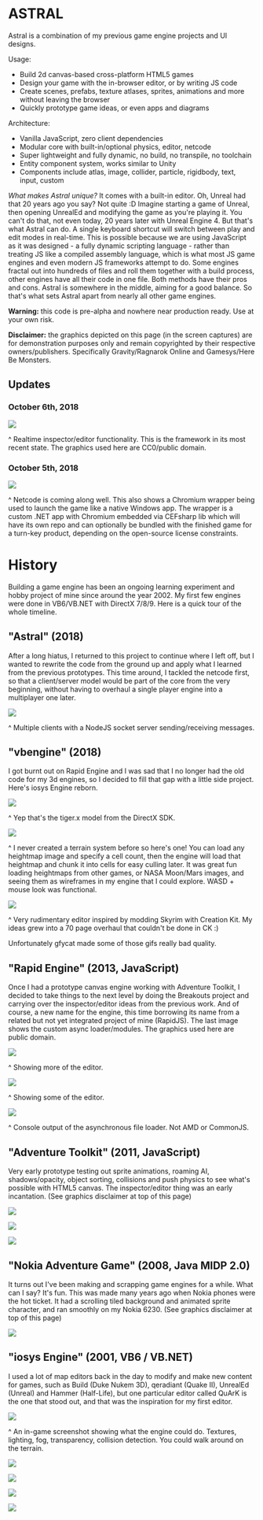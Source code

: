 # ASTRAL

Astral is a combination of my previous game engine projects and UI designs.

Usage:

* Build 2d canvas-based cross-platform HTML5 games
* Design your game with the in-browser editor, or by writing JS code
* Create scenes, prefabs, texture atlases, sprites, animations and more without leaving the browser
* Quickly prototype game ideas, or even apps and diagrams

Architecture:

* Vanilla JavaScript, zero client dependencies
* Modular core with built-in/optional physics, editor, netcode
* Super lightweight and fully dynamic, no build, no transpile, no toolchain
* Entity component system, works similar to Unity
* Components include atlas, image, collider, particle, rigidbody, text, input, custom

*What makes Astral unique?* It comes with a built-in editor. Oh, Unreal had that 20 years ago you say? Not quite :D Imagine starting a game of Unreal, then opening UnrealEd and modifying the game as you're playing it. You can't do that, not even today, 20 years later with Unreal Engine 4. But that's what Astral can do. A single keyboard shortcut will switch between play and edit modes in real-time. This is possible because we are using JavaScript as it was designed - a fully dynamic scripting language - rather than treating JS like a compiled assembly language, which is what most JS game engines and even modern JS frameworks attempt to do. Some engines fractal out into hundreds of files and roll them together with a build process, other engines have all their code in one file. Both methods have their pros and cons. Astral is somewhere in the middle, aiming for a good balance. So that's what sets Astral apart from nearly all other game engines.

**Warning:** this code is pre-alpha and nowhere near production ready. Use at your own risk.

**Disclaimer:** the graphics depicted on this page (in the screen captures) are for demonstration purposes only and remain copyrighted by their respective owners/publishers. Specifically Gravity/Ragnarok Online and Gamesys/Here Be Monsters.

## Updates

### October 6th, 2018

![](https://thumbs.gfycat.com/ShorttermEducatedApisdorsatalaboriosa-size_restricted.gif)

^ Realtime inspector/editor functionality. This is the framework in its most recent state. The graphics used here are CC0/public domain.

### October 5th, 2018

![](https://thumbs.gfycat.com/FocusedEnormousAnemone-size_restricted.gif)

^ Netcode is coming along well. This also shows a Chromium wrapper being used to launch the game like a native Windows app. The wrapper is a custom .NET app with Chromium embedded via CEFsharp lib which will have its own repo and can optionally be bundled with the finished game for a turn-key product, depending on the open-source license constraints.

# History

Building a game engine has been an ongoing learning experiment and hobby project of mine since around the year 2002. My first few engines were done in VB6/VB.NET with DirectX 7/8/9. Here is a quick tour of the whole timeline.

## "Astral" (2018)

After a long hiatus, I returned to this project to continue where I left off, but I wanted to rewrite the code from the ground up and apply what I learned from the previous prototypes. This time around, I tackled the netcode first, so that a client/server model would be part of the core from the very beginning, without having to overhaul a single player engine into a multiplayer one later.

![](https://thumbs.gfycat.com/PreciousMiniatureCorydorascatfish-size_restricted.gif)

^ Multiple clients with a NodeJS socket server sending/receiving messages.

## "vbengine" (2018)

I got burnt out on Rapid Engine and I was sad that I no longer had the old code for my 3d engines, so I decided to fill that gap with a little side project. Here's iosys Engine reborn.

![](https://thumbs.gfycat.com/CoarseFocusedGadwall-small.gif)

^ Yep that's the tiger.x model from the DirectX SDK.

![](https://thumbs.gfycat.com/IndelibleCheeryAdeliepenguin-max-1mb.gif)

^ I never created a terrain system before so here's one! You can load any heightmap image and specify a cell count, then the engine will load that heightmap and chunk it into cells for easy culling later. It was great fun loading heightmaps from other games, or NASA Moon/Mars images, and seeing them as wireframes in my engine that I could explore. WASD + mouse look was functional.

![](https://thumbs.gfycat.com/HilariousCandidEskimodog-size_restricted.gif)

^ Very rudimentary editor inspired by modding Skyrim with Creation Kit. My ideas grew into a 70 page overhaul that couldn't be done in CK :)

Unfortunately gfycat made some of those gifs really bad quality.

## "Rapid Engine" (2013, JavaScript)

Once I had a prototype canvas engine working with Adventure Toolkit, I decided to take things to the next level by doing the Breakouts project and carrying over the inspector/editor ideas from the previous work. And of course, a new name for the engine, this time borrowing its name from a related but not yet integrated project of mine (RapidJS). The last image shows the custom async loader/modules. The graphics used here are public domain.

![](https://thumbs.gfycat.com/CalmReflectingCamel-size_restricted.gif)

^ Showing more of the editor.

![](https://thumbs.gfycat.com/InsidiousLeadingBighorn-size_restricted.gif)

^ Showing some of the editor.

![](https://thumbs.gfycat.com/GrossAgileHippopotamus-size_restricted.gif)

^ Console output of the asynchronous file loader. Not AMD or CommonJS.

## "Adventure Toolkit" (2011, JavaScript)

Very early prototype testing out sprite animations, roaming AI, shadows/opacity, object sorting, collisions and push physics to see what's possible with HTML5 canvas. The inspector/editor thing was an early incantation. (See graphics disclaimer at top of this page)

![](https://thumbs.gfycat.com/HopefulGlaringEeve-size_restricted.gif)

![](https://thumbs.gfycat.com/RequiredAlarmedBanteng-size_restricted.gif)

![](https://thumbs.gfycat.com/YellowishKindheartedCopperhead-size_restricted.gif)

## "Nokia Adventure Game" (2008, Java MIDP 2.0)

It turns out I've been making and scrapping game engines for a while. What can I say? It's fun. This was made many years ago when Nokia phones were the hot ticket. It had a scrolling tiled background and animated sprite character, and ran smoothly on my Nokia 6230. (See graphics disclaimer at top of this page)

![](https://thumbs.gfycat.com/SentimentalNeedyArctichare-size_restricted.gif)

## "iosys Engine" (2001, VB6 / VB.NET)

I used a lot of map editors back in the day to modify and make new content for games, such as Build (Duke Nukem 3D), qeradiant (Quake II), UnrealEd (Unreal) and Hammer (Half-Life), but one particular editor called QuArK is the one that stood out, and that was the inspiration for my first editor.

![](https://thumbs.gfycat.com/ThankfulFastAmericanavocet-small.gif)

^ An in-game screenshot showing what the engine could do. Textures, lighting, fog, transparency, collision detection. You could walk around on the terrain.

![](https://thumbs.gfycat.com/UnlinedGiganticImpala-small.gif)

![](https://thumbs.gfycat.com/ShockingBonyCoelacanth-small.gif)

![](https://thumbs.gfycat.com/PlushOrganicIndianskimmer-small.gif)

![](https://thumbs.gfycat.com/AssuredUnsungAfricanmolesnake-small.gif)
